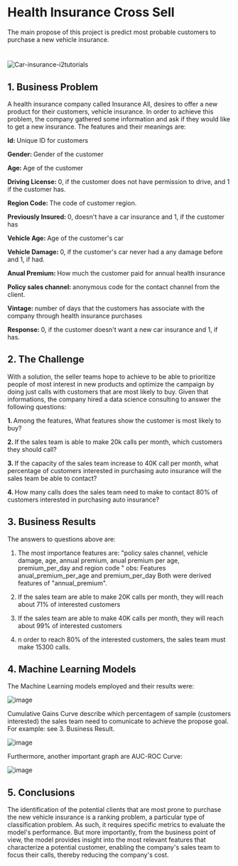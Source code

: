 # Health Insurance Cross Sell
The main propose of this project is predict most probable customers to purchase a new vehicle insurance.


#
![Car-insurance-i2tutorials](https://user-images.githubusercontent.com/81034654/125207496-ed400400-e262-11eb-81fd-c1d52ab61f95.jpg)


<h2>1. Business Problem </h2>
 
 A health insurance company called Insurance All, desires to offer a new product for their customers, vehicle insurance. In order to achieve this problem, the company gathered some information and ask if they would like to get a new insurance. The features and their meanings are:

<strong> Id: </strong>  Unique ID for customers

<strong> Gender: </strong> Gender of the customer

<strong> Age: </strong> Age of the customer

<strong>Driving License: </strong> 0, if the customer does not have permission to drive, and 1 if the customer has.

<strong> Region Code: </strong> The code of customer region.

<strong> Previously Insured: </strong> 0, doesn't have a car insurance and 1, if the customer has

<strong> Vehicle Age: </strong> Age of the customer's car

<strong> Vehicle Damage: </strong> 0, if the customer's car never had a any damage before and 1, if had. 

<strong> Anual Premium: </strong> How much the customer paid for annual health insurance 

<strong> Policy sales channel: </strong> anonymous code for the contact channel from the client.

<strong>  Vintage: </strong> number of days that the customers has associate with the company through health insurance purchases 

<strong> Response:  </strong> 0,  if the customer doesn't want a new car insurance and 1, if has.

<h2> 2. The Challenge </h2>
 With a solution, the seller teams hope to achieve to be able to prioritize people of most interest in new products and optimize the campaign by doing just calls with customers that are most likely to buy. 
 Given that informations, the company hired a data science consulting to answer the following questions:
 
 <strong> 1. </strong> Among the features, What features show the customer is most likely to buy?
 
 <strong> 2. </strong> If the sales team is able to make 20k calls per month, which customers they should call? 
 
 <strong> 3. </strong> If the capacity of the sales team increase to 40K call per month, what percentage of customers interested in purchasing auto insurance will the sales team be able to contact?
 
 <strong> 4. </strong> How many calls does the sales team need to make to contact 80% of customers interested in purchasing auto insurance?
 
 
 <h2> 3. Business Results </h2>
 
 The answers to questions above are:
  1) The most importance features are: "policy sales channel, vehicle damage, age, annual premium, anual premium per age, premium_per_day and region code "
    obs: Features anual_premium_per_age and premium_per_day Both were derived features of "annual_premium".
    
  2) If the sales team are able to make 20K calls per month, they will reach about 71% of interested customers
  3) If the sales team are able to make 40K calls per month, they will reach about 99% of interested customers
  4) n order to reach 80% of the interested customers, the sales team must make 15300 calls.

<h2> 4. Machine Learning Models </h2>
 
 The Machine Learning models employed and their results were:
 
 ![image](https://user-images.githubusercontent.com/81034654/125360031-99f0b300-e341-11eb-865b-53f43a1ccb8b.png)

Cumulative Gains Curve describe which percentagem of sample (customers interested) the sales team need to comunicate to achieve the propose goal. For example: see 3. Business Result.

![image](https://user-images.githubusercontent.com/81034654/125360447-42067c00-e342-11eb-86d8-38d481511a3a.png)

Furthermore, another important graph are AUC-ROC Curve:

![image](https://user-images.githubusercontent.com/81034654/125360764-b8a37980-e342-11eb-835f-9d57e8e6033e.png)

<h2> 5. Conclusions </h2>
 
 The identification of the potential clients that are most prone to purchase the new vehicle insurance is a ranking problem, a particular type of classification problem. As such, it requires specific metrics to evaluate the model's performance. But more importantly, from the business point of view, the model provides insight into the most relevant features that characterize a potential customer, enabling the company's sales team to focus their calls, thereby reducing the company's cost.




